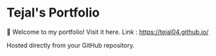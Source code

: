 # Tejal's Portfolio

🚀 Welcome to my portfolio! Visit it here.
Link : https://tejal04.github.io/

Hosted directly from your GitHub repository.
